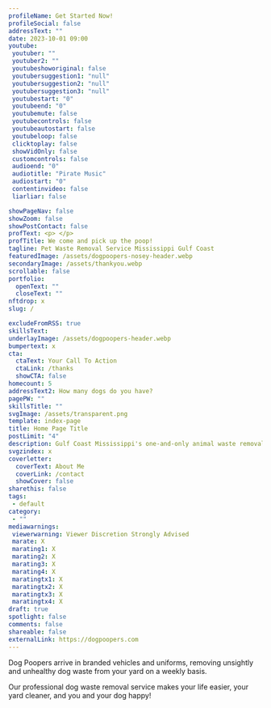 ```yaml
---
profileName: Get Started Now!
profileSocial: false
addressText: ""
date: 2023-10-01 09:00
youtube: 
 youtuber: ""
 youtuber2: ""
 youtubeshoworiginal: false
 youtubersuggestion1: "null"
 youtubersuggestion2: "null"
 youtubersuggestion3: "null"
 youtubestart: "0"
 youtubeend: "0"
 youtubemute: false
 youtubecontrols: false
 youtubeautostart: false
 youtubeloop: false
 clicktoplay: false
 showVidOnly: false
 customcontrols: false
 audioend: "0"
 audiotitle: "Pirate Music"
 audiostart: "0"
 contentinvideo: false
 liarliar: false

showPageNav: false
showZoom: false
showPostContact: false
profText: <p> </p>
profTitle: We come and pick up the poop!
tagline: Pet Waste Removal Service Mississippi Gulf Coast
featuredImage: /assets/dogpoopers-nosey-header.webp
secondaryImage: /assets/thankyou.webp
scrollable: false
portfolio:
  openText: ""
  closeText: ""
nftdrop: x
slug: /

excludeFromRSS: true
skillsText: 
underlayImage: /assets/dogpoopers-header.webp
bumpertext: x
cta:
  ctaText: Your Call To Action
  ctaLink: /thanks
  showCTA: false
homecount: 5
addressText2: How many dogs do you have?
pagePW: ""
skillsTitle: ""
svgImage: /assets/transparent.png
template: index-page
title: Home Page Title
postLimit: "4"
description: Gulf Coast Mississippi's one-and-only animal waste removal service
svgzindex: x
coverletter:
  coverText: About Me
  coverLink: /contact
  showCover: false
sharethis: false
tags: 
 - default
category:
 - ""
mediawarnings:
 viewerwarning: Viewer Discretion Strongly Advised
 marate: X
 marating1: X
 marating2: X
 marating3: X
 marating4: X
 maratingtx1: X
 maratingtx2: X
 maratingtx3: X
 maratingtx4: X
draft: true
spotlight: false
comments: false
shareable: false
externalLink: https://dogpoopers.com
---
```

<!-- <p>At Dog Poopers, we understand the importance of a clean and healthy yard for you and your pets.</p> 

<p>Our team arrives in branded vehicles and uniforms, ensuring a professional and reliable service every time.</p>

<p>We make your life easier, your yard cleaner, and your dog happy!</p> -->

<p>Dog Poopers arrive in branded vehicles and uniforms, removing unsightly and unhealthy dog waste from your yard on a weekly basis.</p><p>Our professional dog waste removal  service makes your life easier, your yard cleaner, and you and your dog happy! </p>



